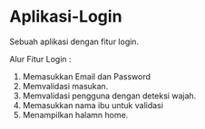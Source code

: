 # Aplikasi-Login
Sebuah aplikasi dengan fitur login.

Alur Fitur Login :
1. Memasukkan Email dan Password
2. Memvalidasi masukan.
3. Memvalidasi pengguna dengan deteksi wajah.
4. Memasukkan nama ibu untuk validasi
5. Menampilkan halamn home.
